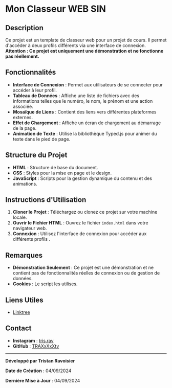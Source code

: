 # Mon Classeur WEB SIN

## Description

Ce projet est un template de classeur web pour un projet de cours. Il permet d'accéder à deux profils différents via une interface de connexion. **Attention : Ce projet est uniquement une démonstration et ne fonctionne pas réellement.**

## Fonctionnalités

- **Interface de Connexion** : Permet aux utilisateurs de se connecter pour accéder à leur profil.
- **Tableau de Données** : Affiche une liste de fichiers avec des informations telles que le numéro, le nom, le prénom et une action associée.
- **Mosaïque de Liens** : Contient des liens vers différentes plateformes externes.
- **Effet de Chargement** : Affiche un écran de chargement au démarrage de la page.
- **Animation de Texte** : Utilise la bibliothèque Typed.js pour animer du texte dans le pied de page.

## Structure du Projet

- **HTML** : Structure de base du document.
- **CSS** : Styles pour la mise en page et le design.
- **JavaScript** : Scripts pour la gestion dynamique du contenu et des animations.

## Instructions d'Utilisation

1. **Cloner le Projet** : Téléchargez ou clonez ce projet sur votre machine locale.
2. **Ouvrir le Fichier HTML** : Ouvrez le fichier `index.html` dans votre navigateur web.
3. **Connexion** : Utilisez l'interface de connexion pour accéder aux différents profils .

## Remarques

- **Démonstration Seulement** : Ce projet est une démonstration et ne contient pas de fonctionnalités réelles de connexion ou de gestion de données.
- **Cookies** : Le script les utilises.

## Liens Utiles

- [Linktree](https://linktr.ee/tris.rav)

## Contact

- **Instagram** : [tris.rav](https://instagram.com/tris.rav)
- **GitHub** : [TRAXxXxXtv](https://github.com/TRAXxXxXtv)


---

**Développé par Tristan Ravoisier**

**Date de Création** : 04/09/2024

**Dernière Mise à Jour** : 04/09/2024
